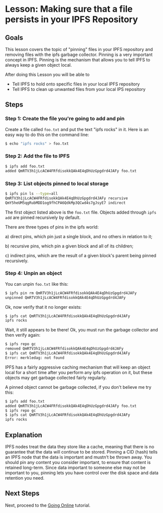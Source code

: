 # Lesson: Making sure that a file persists in your IPFS Repository

## Goals

This lesson covers the topic of "pinning" files in your IPFS repository and removing files with the ipfs garbage collector. Pinning is a very important concept in IPFS. Pinning is the mechanism that allows you to tell IPFS to always keep a given object local.

After doing this Lesson you will be able to
* Tell IPFS to hold onto specific files in your local IPFS repository
* Tell IPFS to clean up unwanted files from your local IPS repository

## Steps

### Step 1: Create the file you're going to add and pin

Create a file called `foo.txt` and put the text "ipfs rocks" in it. Here is an easy way to do this on the command line:

```sh
$ echo "ipfs rocks" > foo.txt
```

### Step 2: Add the file to IPFS

```sh
$ ipfs add foo.txt
added QmRTV3h1jLcACW4FRfdisokkQAk4E4qDhUzGpgdrd4JAFy foo.txt
```

### Step 3: List objects pinned to local storage

```sh
$ ipfs pin ls --type=all
QmRTV3h1jLcACW4FRfdisokkQAk4E4qDhUzGpgdrd4JAFy recursive
QmY5heUM5qgRubMDD1og9fhCPA6QdkMp3QCwd4s7gJsyE7 indirect
```

The first object listed above is the `foo.txt` file. Objects added through `ipfs add` are pinned recursively by default.

There are three types of pins in the ipfs world:

a) direct pins, which pin just a single block, and no others in relation to it;

b) recursive pins, which pin a given block and all of its children;

c) indirect pins, which are the result of a given block's parent being pinned recursively.

### Step 4: Unpin an object

You can unpin `foo.txt` like this:

```sh
$ ipfs pin rm QmRTV3h1jLcACW4FRfdisokkQAk4E4qDhUzGpgdrd4JAFy
unpinned QmRTV3h1jLcACW4FRfdisokkQAk4E4qDhUzGpgdrd4JAFy
```

Ok, now verify that it no longer exists:

```sh
$ ipfs cat QmRTV3h1jLcACW4FRfdisokkQAk4E4qDhUzGpgdrd4JAFy
ipfs rocks
```

Wait, it still appears to be there! Ok, you must run the garbage collector and then verify again:

```sh
$ ipfs repo gc
removed QmRTV3h1jLcACW4FRfdisokkQAk4E4qDhUzGpgdrd4JAFy
$ ipfs cat QmRTV3h1jLcACW4FRfdisokkQAk4E4qDhUzGpgdrd4JAFy
Error: merkledag: not found
```

IPFS has a fairly aggressive caching mechanism that will keep an object local for a short time after you perform any ipfs operation on it, but these objects may get garbage collected fairly regularly.

A pinned object cannot be garbage collected, if you don't believe me try this:

```sh
$ ipfs add foo.txt
added QmRTV3h1jLcACW4FRfdisokkQAk4E4qDhUzGpgdrd4JAFy foo.txt
$ ipfs repo gc
$ ipfs cat QmRTV3h1jLcACW4FRfdisokkQAk4E4qDhUzGpgdrd4JAFy
ipfs rocks
```

## Explanation

IPFS nodes treat the data they store like a cache, meaning that there is no guarantee that the data will continue to be stored. Pinning a CID (hash) tells an IPFS node that the data is important and mustn’t be thrown away. You should pin any content you consider important, to ensure that content is retained long-term. Since data important to someone else may not be important to you, pinning lets you have control over the disk space and data retention you need.

## Next Steps
Next, proceed to the [Going Online](../../going-online/README.md) tutorial.
